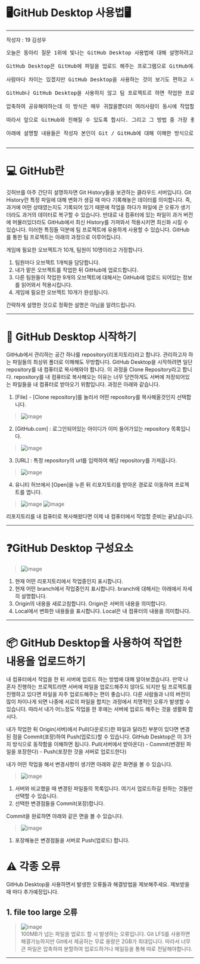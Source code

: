# 🖥️GitHub Desktop 사용법🖥️

---
작성자 : 19 김성우

<pre>
오늘은 동아리 질문 1위에 빛나는 GitHub Desktop 사용법에 대해 설명하려고 합니다.<br>
GitHub Desktop은 GitHub에 파일을 업로드 해주는 프로그램으로 GitHub에서 직접 파일을 업로드해도 무방합니다.<br>
사람마다 차이는 있겠지만 GitHub Desktop을 사용하는 것이 보기도 편하고 사용법도 어렵지 않기때문에 사용하는 것을 추천드립니다.<br>
GitHub나 GitHub Desktop을 사용하지 않고 팀 프로젝트르 하면 작업한 프로젝트 자체를 Export하여 공유하거나<br>
압축하여 공유해야하는데 이 방식은 매우 귀찮을뿐더러 여러사람이 동시에 작업할 수도 없습니다.(경험담입니다.)<br>
따라서 앞으로 GitHub와 친해질 수 있도록 합시다. 그리고 그 방법 중 가장 좋은 것은 자주, 많이 쓰는 것 밖에는 없는 것 같습니다. <br>
아래에 설명할 내용들은 작성자 본인이 Git / GitHub에 대해 이해한 방식으로 설명하고 있기 때문에 실제와는 차이가 있을 수 있습니다.

</pre>


---
# 💻 GitHub란
깃허브를 아주 간단히 설명하자면 Git History들을 보관하는 클라우드 서버입니다.
Git History란 특정 파일에 대해 변화가 생길 때 마다 기록해놓은 데이터를 의미합니다. 즉, 과거에 어떤 상태였는지도 기록되어 있기 때문에 작업을 하다가 파일에 큰 오류가 생기더라도 과거의 데이터로 복구할 수 있습니다. 반대로 내 컴퓨터에 있는 파일이 과거 버전에 머물러있더라도 GitHub에서 최신 History를 가져와서 적용시키면 최신화 시킬 수 있습니다. 이러한 특징들 덕분에 팀 프로젝트에 유용하게 사용할 수 있습니다. GitHub를 통한 팀 프로젝트는 아래의 과정으로 이루어집니다.

게임에 필요한 오브젝트가 10개, 팀원이 10명이라고 가정합니다.

1. 팀원마다 오브젝트 1개씩을 담당합니다.
2. 내가 맡은 오브젝트를 작업한 뒤 GitHub에 업로드합니다.
3. 다른 팀원들이 작업한 9개의 오브젝트에 대해서는 GitHub에 업로드 되어있는 정보를 읽어와서 적용시킵니다.
4. 게임에 필요한 오브젝트 10개가 완성됩니다. 

간략하게 설명한 것으로 정확한 설명은 아님을 알려드립니다.

---

# 🚶 GitHub Desktop 시작하기
GitHub에서 관리하는 공간 하나를 repository(리포지토리)라고 합니다. 관리하고자 하는 파일들의 최상위 폴더로 이해해도 무방합니다.
GitHub Desktop을 시작하려면 일단 repository를 내 컴퓨터로 복사해와야 합니다. 이 과정을 Clone Repository라고 합니다.
repository를 내 컴퓨터로 복사해오는 이유는 너무 당연하게도 서버에 저장되어있는 파일들을 내 컴퓨터로 받아오기 위함입니다.
과정은 아래와 같습니다.

1. [File] - [Clone repository]를 눌러서 어떤 repository를 복사해올것인지 선택합니다.
> ![image](./Git_pic/git4.png)
2. [GitHub.com] : 로그인되어있는 아이디가 이미 들어가있는 repository 목록입니다.
> ![image](./Git_pic/git5.png)
3. [URL] : 특정 repository의 url를 입력하여 해당 repository를 가져옵니다.
> ![image](./Git_pic/git6.png)
4. 유니티 허브에서 [Open]을 누른 뒤 리포지토리를 받아온 경로로 이동하여 프로젝트를 엽니다.
> ![image](./Git_pic/git7.png)
> ![image](./Git_pic/git8.png)

리포지토리를 내 컴퓨터로 복사해왔다면 이제 내 컴퓨터에서 작업할 준비는 끝났습니다.

---
# ❓GitHub Desktop 구성요소
> ![image](./Git_pic/git1.png)

1. 현재 어떤 리포지토리에서 작업중인지 표시합니다.
2. 현재 어떤 branch에서 작업중인지 표시합니다. branch에 대해서는 아래에서 자세히 설명합니다.
3. Origin의 내용을 새로고침합니다. Origin은 서버의 내용을 의미합니다.
4. Local에서 변화한 내용들을 표시합니다. Local은 내 컴퓨터의 내용을 의미합니다.

---
# 📦 GitHub Desktop을 사용하여 작업한 내용을 업로드하기
내 컴퓨터에서 작업을 한 뒤 서버에 업로드 하는 방법에 대해 알아보겠습니다.
만약 나 혼자 진행하는 프로젝트라면 서버에 파일을 업로드해주지 않아도 되지만 팀 프로젝트를 진행하고 있다면 파일을 자주 업로드해주는 편이 좋습니다.
다른 사람들과 나의 버전이 많이 차이나게 되면 나중에 서로의 파일을 합치는 과정에서 치명적인 오류가 발생할 수 있습니다.
따라서 내가 어느정도 작업을 한 후에는 서버에 업로드 해주는 것을 생활화 합시다.

내가 작업한 뒤 Origin(서버)에서 Pull(다운로드)한 파일과 달라진 부분이 있다면 변경된 점을 Commit(포장)하여 Push(업로드)할 수 있습니다.
GitHub Desktop은 이 3가지 방식으로 동작함을 이해하면 됩니다.
Pull(서버에서 받아온다) - Commit(변경된 파일을 포장한다) - Push(포장한 것을 서버로 업로드한다)

내가 어떤 작업을 해서 변경사항이 생기면 아래와 같은 화면을 볼 수 있습니다.
> ![image](./Git_pic/git2.png)
1. 서버와 비교했을 때 변경된 파일들의 목록입니다. 여기서 업로드하길 원하는 것들만 선택할 수 있습니다.
2. 선택한 변경점들을 Commit(포장)합니다.

Commit을 완료하면 아래와 같은 면을 볼 수 있습니다.
> ![image](./Git_pic/git3.png)
1. 포장해놓은 변경점들을 서버로 Push(업로드) 합니다.


# ⚠️ 각종 오류
GitHub Desktop을 사용하면서 발생한 오류들과 해결방법을 제보해주세요. 제보받을 때 마다 추가예정입니다.

## 1. file too large 오류
> ![image](./Git_pic/git9.png) <br>
100MB가 넘는 파일을 업로드 할 시 발생하는 오류입니다. Git LFS를 사용하면 해결가능하지만 Git에서 제공하는 무료 용량은 2GB가 최대입니다. 따라서 너무 큰 파일은 압축하여 분할하여 업로드하거나 메일등을 통해 따로 전달해야합니다.


---






